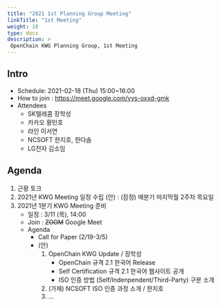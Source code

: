 ```yaml
---
title: "2021 1st Planning Group Meeting"
linkTitle: "1st Meeting"
weight: 10
type: docs
description: >
 OpenChain KWG Planning Group, 1st Meeting
---
```


## Intro

* Schedule: 2021-02-18 (Thu) 15:00~16:00
* How to join : https://meet.google.com/vys-oxxd-gmk
* Attendees
  * SK텔레콤 장학성
  * 카카오 황민호
  * 라인 이서연
  * NCSOFT 한지호, 한다솜
  * LG전자 김소임

## Agenda

1. 근황 토크 
2. 2021년 KWG Meeting 일정 수립 (안) : (잠정) 매분기 마지막월 2주차 목요일
3. 2021년 1분기 KWG Meeting 준비
   * 일정 : 3/11 (목), 14:00
   * Join : ~~ZOOM~~ Google Meet
   * Agenda
     * Call for Paper (2/19-3/5)
     * (안)
       1. OpenChain KWG Update / 장학성
          * OpenChain 규격 2.1 한국어 Release
          * Self Certification 규격 2.1 한국어 웹사이트 공개
          * ISO 인증 방법 (Self/Indenpendent/Third-Party) 구분 소개
       2. (가제) NCSOFT ISO 인증 과정 소개 / 한지호
       3. ...


